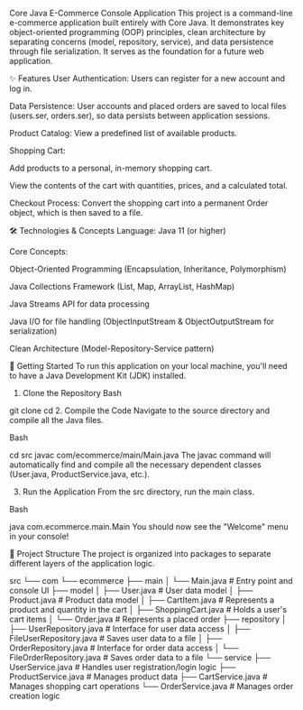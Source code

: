Core Java E-Commerce Console Application
This project is a command-line e-commerce application built entirely with Core Java. It demonstrates key object-oriented programming (OOP) principles, clean architecture by separating concerns (model, repository, service), and data persistence through file serialization. It serves as the foundation for a future web application.

✨ Features
User Authentication: Users can register for a new account and log in.

Data Persistence: User accounts and placed orders are saved to local files (users.ser, orders.ser), so data persists between application sessions.

Product Catalog: View a predefined list of available products.

Shopping Cart:

Add products to a personal, in-memory shopping cart.

View the contents of the cart with quantities, prices, and a calculated total.

Checkout Process: Convert the shopping cart into a permanent Order object, which is then saved to a file.

🛠️ Technologies & Concepts
Language: Java 11 (or higher)

Core Concepts:

Object-Oriented Programming (Encapsulation, Inheritance, Polymorphism)

Java Collections Framework (List, Map, ArrayList, HashMap)

Java Streams API for data processing

Java I/O for file handling (ObjectInputStream & ObjectOutputStream for serialization)

Clean Architecture (Model-Repository-Service pattern)

🚀 Getting Started
To run this application on your local machine, you'll need to have a Java Development Kit (JDK) installed.

1. Clone the Repository
Bash

git clone <your-repository-url>
cd <repository-folder-name>
2. Compile the Code
Navigate to the source directory and compile all the Java files.

Bash

cd src
javac com/ecommerce/main/Main.java
The javac command will automatically find and compile all the necessary dependent classes (User.java, ProductService.java, etc.).

3. Run the Application
From the src directory, run the main class.

Bash

java com.ecommerce.main.Main
You should now see the "Welcome" menu in your console!

📁 Project Structure
The project is organized into packages to separate different layers of the application logic.

src
└── com
    └── ecommerce
        ├── main
        │   └── Main.java         # Entry point and console UI
        ├── model
        │   ├── User.java         # User data model
        │   ├── Product.java      # Product data model
        │   ├── CartItem.java     # Represents a product and quantity in the cart
        │   ├── ShoppingCart.java # Holds a user's cart items
        │   └── Order.java        # Represents a placed order
        ├── repository
        │   ├── UserRepository.java      # Interface for user data access
        │   ├── FileUserRepository.java  # Saves user data to a file
        │   ├── OrderRepository.java     # Interface for order data access
        │   └── FileOrderRepository.java # Saves order data to a file
        └── service
            ├── UserService.java    # Handles user registration/login logic
            ├── ProductService.java # Manages product data
            ├── CartService.java    # Manages shopping cart operations
            └── OrderService.java   # Manages order creation logic
